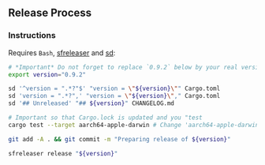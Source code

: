## Release Process

### Instructions

Requires `Bash`, [sfreleaser](https://github.com/streamingfast/sfreleaser) and [sd](https://github.com/chmln/sd):

```bash
# *Important* Do not forget to replace `0.9.2` below by your real version!
export version="0.9.2"

sd '^version = ".*?"$' "version = \"${version}\"" Cargo.toml
sd 'version = ".*?",' "version = \"${version}\"," Cargo.toml
sd '## Unreleased' "## ${version}" CHANGELOG.md

# Important so that Cargo.lock is updated and you "test
cargo test --target aarch64-apple-darwin # Change 'aarch64-apple-darwin' to fit your own platform!

git add -A . && git commit -m "Preparing release of ${version}"

sfreleaser release "${version}"
```